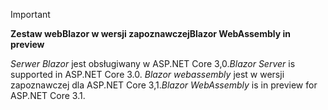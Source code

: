 > [!IMPORTANT]
> <span data-ttu-id="da4c8-101">**Zestaw webBlazor w wersji zapoznawczej**</span><span class="sxs-lookup"><span data-stu-id="da4c8-101">**Blazor WebAssembly in preview**</span></span>
>
> <span data-ttu-id="da4c8-102">*Serwer Blazor* jest obsługiwany w ASP.NET Core 3,0.</span><span class="sxs-lookup"><span data-stu-id="da4c8-102">*Blazor Server* is supported in ASP.NET Core 3.0.</span></span> <span data-ttu-id="da4c8-103">*Blazor webassembly* jest w wersji zapoznawczej dla ASP.NET Core 3,1.</span><span class="sxs-lookup"><span data-stu-id="da4c8-103">*Blazor WebAssembly* is in preview for ASP.NET Core 3.1.</span></span>
